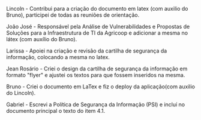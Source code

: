 Lincoln - Contribui para a criação do documento em latex (com auxilio do Bruno), participei de todas as reuniões de orientação. 

João José - Responsável pela Análise de Vulnerabilidades e Propostas de Soluções para a Infraestrutura de TI da Agricoop e adicionar a mesma no látex (com auxílio do Bruno). 

Larissa - Apoiei na criação e revisão da cartilha de segurança da informação, colocando a mesma no latex.

Jean Rosário - Criei o design da cartilha de segurança da informação em formato "flyer" e ajustei os textos para que fossem inseridos na mesma.

Bruno - Criei o documento em LaTex e fiz o deploy da aplicação(com auxilio do Lincoln). 

Gabriel - Escrevi a Política de Segurança da Informação (PSI) e incluí no documento principal o texto do item 4.1.
